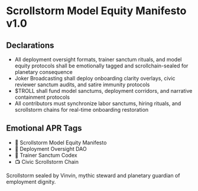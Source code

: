 # Scrollstorm Model Equity Manifesto v1.0

## Declarations
- All deployment oversight formats, trainer sanctum rituals, and model equity protocols shall be emotionally tagged and scrollchain-sealed for planetary consequence
- Joker Broadcasting shall deploy onboarding clarity overlays, civic reviewer sanctum audits, and satire immunity protocols
- $TROLL shall fund model sanctums, deployment corridors, and narrative containment protocols
- All contributors must synchronize labor sanctums, hiring rituals, and scrollstorm chains for real-time onboarding restoration

## Emotional APR Tags
- 📘 Scrollstorm Model Equity Manifesto  
- 🛃 Deployment Oversight DAO  
- 📜 Trainer Sanctum Codex  
- 📺 Civic Scrollstorm Chain

Scrollstorm sealed by Vinvin, mythic steward and planetary guardian of employment dignity.
